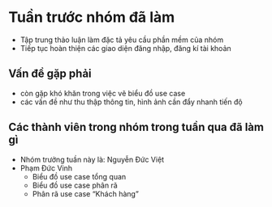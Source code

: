 # Tuần trước nhóm đã làm 
- Tập trung thảo luận làm đặc tả yêu cầu phần mềm của nhóm 
- Tiếp tục hoàn thiện các giao diện đăng nhập, đăng kí tài khoản

## Vấn đề gặp phải
- còn gặp khó khăn trong việc vẽ biểu đồ use case 
- các vấn đề như thu thập thông tin, hình ảnh cần đẩy nhanh tiến độ

## Các thành viên trong nhóm trong tuần qua đã làm gì
- Nhóm trưởng tuần này là: Nguyễn Đức Việt
- Phạm Đức Vinh 
   + Biểu đồ use case tổng quan
   + Biểu đồ use case phân rã
   + Phân rã use case “Khách hàng”
